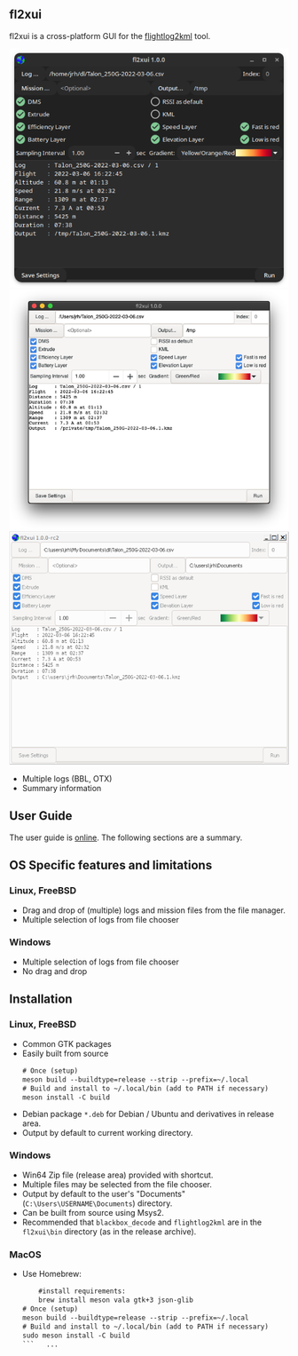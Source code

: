 ## fl2xui

fl2xui is a cross-platform  GUI for the [flightlog2kml](https://github.com/stronnag/bbl2kml) tool.

![Linux](docs/docs/images/linux.png)
![MacOS](docs/docs/images/macos.png)
![Windows](docs/docs/images/windows.png)

* Multiple logs (BBL, OTX)
* Summary information

## User Guide

The user guide is [online](https://stronnag.github.io/fl2xui/). The following sections are a summary.

## OS Specific features and limitations

### Linux, FreeBSD

* Drag and drop of (multiple) logs and mission files from the file manager.
* Multiple selection of logs from file chooser

### Windows

* Multiple selection of logs from file chooser
* No drag and drop

## Installation

### Linux, FreeBSD

* Common GTK packages
* Easily built from source
    ```
	# Once (setup)
	meson build --buildtype=release --strip --prefix=~/.local
	# Build and install to ~/.local/bin (add to PATH if necessary)
	meson install -C build
   ```
* Debian package `*.deb` for Debian / Ubuntu and derivatives in release area.
* Output by default to current working directory.

### Windows

* Win64 Zip file (release area)  provided with shortcut.
* Multiple files may be selected from the file chooser.
* Output by default to the user's "Documents" (`C:\Users\USERNAME\Documents`) directory.
* Can be built from source using Msys2.
* Recommended that `blackbox_decode` and `flightlog2kml` are in the `fl2xui\bin` directory (as in the release archive).

### MacOS

* Use Homebrew:
    ```
    	#install requirements:
    	brew install meson vala gtk+3 json-glib
	# Once (setup)
	meson build --buildtype=release --strip --prefix=~/.local
	# Build and install to ~/.local/bin (add to PATH if necessary)
	sudo meson install -C build
   ```   ... 
